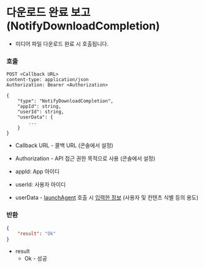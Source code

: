 # 다운로드 완료 보고 (NotifyDownloadCompletion)

* 미디어 파일 다운로드 완료 시 호출됩니다.

### 호출

```http
POST <Callback URL>
content-type: application/json
Authorization: Bearer <Authorization>

{
    "type": "NotifyDownloadCompletion",
    "appId": string,
    "userId": string,
    "userData": {
        ...
    }
}
```

* Callback URL - 콜백 URL (콘솔에서 설정)
* Authorization - API 접근 권한 목적으로 사용 (콘솔에서 설정)

* appId: App 아이디
* userId: 사용자 아이디
* userData - [launchAgent](../agent/home.md#launchagent) 호출 시 [입력한 정보](../agent/home.md#drm) (사용자 및 컨텐츠 식별 등의 용도)

### 반환

```json
{
    "result": "Ok"
}
```

* result
    * Ok - 성공
